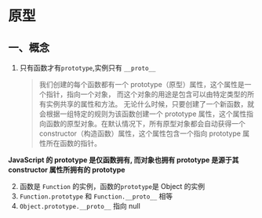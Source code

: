 # 原型

## 一、概念

1. 只有函数才有`prototype`,实例只有 `__proto__`
   > 我们创建的每个函数都有一个 prototype（原型）属性，这个属性是一个指针，指向一个对象，
   > 而这个对象的用途是包含可以由特定类型的所有实例共享的属性和方法。
   > 无论什么时候，只要创建了一个新函数，就会根据一组特定的规则为该函数创建一个 prototype 属性，这个属性指向函数的原型对象。在默认情况下，所有原型对象都会自动获得一个 constructor（构造函数）属性，这个属性包含一个指向 prototype 属性所在函数的指针。

**JavaScript 的 prototype 是仅函数拥有, 而对象也拥有 prototype 是源于其 constructor 属性所拥有的 prototype**

2. 函数是 `Function` 的实例，函数的`prototype`是 Object 的实例
3. `Function.prototype` 和 `Function.__proto__` 相等
4. `Object.prototype.__proto__` 指向 null
